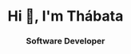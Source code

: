 <h1 align="center">Hi 👋, I'm Thábata</h1>
<h3 align="center">Software Developer</h3>


<!---
thabatar/thabatar is a ✨ special ✨ repository because its `README.md` (this file) appears on your GitHub profile.
You can click the Preview link to take a look at your changes.
--->
